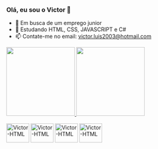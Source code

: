 ### Olá, eu sou o Victor 👋

- 🔭 Em busca de um emprego junior
- 🌱 Estudando HTML, CSS, JAVASCRIPT e C#
- 📫 Contate-me no email: victor.luis2003@hotmail.com







<a href="https://github.com/anuraghazra/github-readme-stats">
  <img height="180em" src="https://github-readme-stats.vercel.app/api?username=vinascim&theme=dark&show_icons=true"/>
  <img height="180em" src="https://github-readme-stats.vercel.app/api/top-langs/?username=vinascim&layout=compact&theme=dark")](https://github.com/vinascim/github-readme-stats"/>
</a>

<div style="display: inline_block"><br>
  <img align="center" alt="Victor-HTML" height="50" width="60" src="https://cdn.jsdelivr.net/gh/devicons/devicon/icons/html5/html5-plain-wordmark.svg"/>                              
  <img align="center" alt="Victor-HTML" height="50" width="60" src="https://cdn.jsdelivr.net/gh/devicons/devicon/icons/css3/css3-plain-wordmark.svg"/>
  <img align="center" alt="Victor-HTML" height="50" width="60" src="https://cdn.jsdelivr.net/gh/devicons/devicon/icons/javascript/javascript-plain.svg"/>
  <img align="center" alt="Victor-HTML" height="50" width="60" src="https://cdn.jsdelivr.net/gh/devicons/devicon/icons/csharp/csharp-original.svg"/>

</div>

##                                                                                                                               
